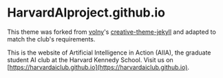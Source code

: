 # HarvardAIproject.github.io

This theme was forked from [volny](https://github.com/volny)'s [creative-theme-jekyll](https://github.com/volny/creative-theme-jekyll) and adapted to match the club's requirements.

This is the website of Artificial Intelligence in Action (AIIA), the graduate student AI club at the Harvard Kennedy School. Visit us on [https://harvardaiclub.github.io](https://harvardaiclub.github.io).

